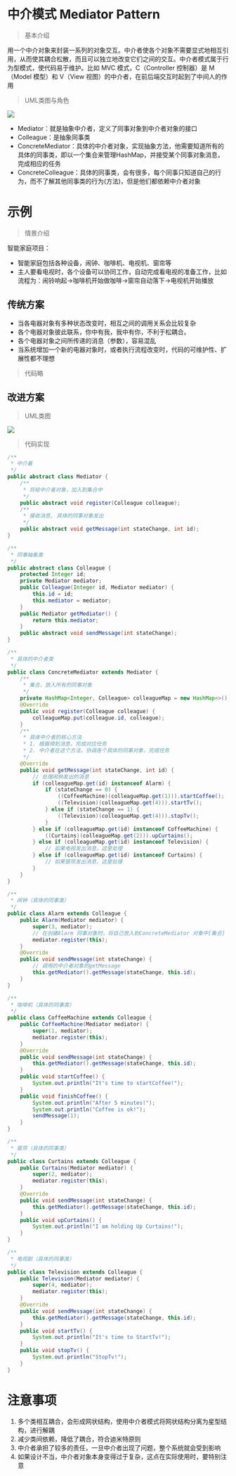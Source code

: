 # 中介模式 Mediator Pattern

> 基本介绍

用一个中介对象来封装一系列的对象交互。中介者使各个对象不需要显式地相互引用，从而使其耦合松散，而且可以独立地改变它们之间的交互。中介者模式属于行为型模式，使代码易于维护。比如 MVC 模式，C（Controller 控制器）是 M（Model 模型）和 V（View 视图）的中介者，在前后端交互时起到了中间人的作用

> UML类图与角色

![](https://cdn.maxqiu.com/upload/7f11ef770872431eaafd6136dc61a673.jpg)

- Mediator：就是抽象中介者，定义了同事对象到中介者对象的接口
- Colleague：是抽象同事类
- ConcreteMediator：具体的中介者对象，实现抽象方法，他需要知道所有的具体的同事类，即以一个集合来管理HashMap，并接受某个同事对象消息，完成相应的任务
- ConcreteColleague：具体的同事类，会有很多，每个同事只知道自己的行为，而不了解其他同事类的行为(方法)，但是他们都依赖中介者对象

# 示例

> 情景介绍

智能家庭项目：

- 智能家庭包括各种设备，闹钟、咖啡机、电视机、窗帘等
- 主人要看电视时，各个设备可以协同工作，自动完成看电视的准备工作，比如流程为：闹铃响起->咖啡机开始做咖啡->窗帘自动落下->电视机开始播放

## 传统方案

- 当各电器对象有多种状态改变时，相互之间的调用关系会比较复杂
- 各个电器对象彼此联系，你中有我，我中有你，不利于松耦合。
- 各个电器对象之间所传递的消息（参数），容易混乱
- 当系统增加一个新的电器对象时，或者执行流程改变时，代码的可维护性、扩展性都不理想

> 代码略

## 改进方案

> UML类图

![](https://cdn.maxqiu.com/upload/bb6490ec35e744d59ed691b0800c994f.jpg)

> 代码实现

```java
/**
 * 中介着
 */
public abstract class Mediator {
    /**
     * 将给中介者对象，加入到集合中
     */
    public abstract void register(Colleague colleague);
    /**
     * 接收消息, 具体的同事对象发出
     */
    public abstract void getMessage(int stateChange, int id);
}
```

```java
/**
 * 同事抽象类
 */
public abstract class Colleague {
    protected Integer id;
    private Mediator mediator;
    public Colleague(Integer id, Mediator mediator) {
        this.id = id;
        this.mediator = mediator;
    }
    public Mediator getMediator() {
        return this.mediator;
    }
    public abstract void sendMessage(int stateChange);
}
```

```java
/**
 * 具体的中介者类
 */
public class ConcreteMediator extends Mediator {
    /**
     * 集合，放入所有的同事对象
     */
    private HashMap<Integer, Colleague> colleagueMap = new HashMap<>();
    @Override
    public void register(Colleague colleague) {
        colleagueMap.put(colleague.id, colleague);
    }
    /**
     * 具体中介者的核心方法
     * 1. 根据得到消息，完成对应任务
     * 2. 中介者在这个方法，协调各个具体的同事对象，完成任务
     */
    @Override
    public void getMessage(int stateChange, int id) {
        // 处理闹钟发出的消息
        if (colleagueMap.get(id) instanceof Alarm) {
            if (stateChange == 0) {
                ((CoffeeMachine)(colleagueMap.get(1))).startCoffee();
                ((Television)(colleagueMap.get(4))).startTv();
            } else if (stateChange == 1) {
                ((Television)(colleagueMap.get(4))).stopTv();
            }
        } else if (colleagueMap.get(id) instanceof CoffeeMachine) {
            ((Curtains)(colleagueMap.get(2))).upCurtains();
        } else if (colleagueMap.get(id) instanceof Television) {
            // 如果电视发出消息，这里处理
        } else if (colleagueMap.get(id) instanceof Curtains) {
            // 如果窗帘发出消息，这里处理
        }
    }
}
```

```java
/**
 * 闹钟（具体的同事类）
 */
public class Alarm extends Colleague {
    public Alarm(Mediator mediator) {
        super(3, mediator);
        // 在创建Alarm 同事对象时，将自己放入到ConcreteMediator 对象中[集合]
        mediator.register(this);
    }
    @Override
    public void sendMessage(int stateChange) {
        // 调用的中介者对象的getMessage
        this.getMediator().getMessage(stateChange, this.id);
    }
}
```

```java
/**
 * 咖啡机（具体的同事类）
 */
public class CoffeeMachine extends Colleague {
    public CoffeeMachine(Mediator mediator) {
        super(1, mediator);
        mediator.register(this);
    }
    @Override
    public void sendMessage(int stateChange) {
        this.getMediator().getMessage(stateChange, this.id);
    }
    public void startCoffee() {
        System.out.println("It's time to startCoffee!");
    }
    public void finishCoffee() {
        System.out.println("After 5 minutes!");
        System.out.println("Coffee is ok!");
        sendMessage(1);
    }
}
```

```java
/**
 * 窗帘（具体的同事类）
 */
public class Curtains extends Colleague {
    public Curtains(Mediator mediator) {
        super(2, mediator);
        mediator.register(this);
    }
    @Override
    public void sendMessage(int stateChange) {
        this.getMediator().getMessage(stateChange, this.id);
    }
    public void upCurtains() {
        System.out.println("I am holding Up Curtains!");
    }
}
```

```java
/**
 * 电视剧（具体的同事类）
 */
public class Television extends Colleague {
    public Television(Mediator mediator) {
        super(4, mediator);
        mediator.register(this);
    }
    @Override
    public void sendMessage(int stateChange) {
        this.getMediator().getMessage(stateChange, this.id);
    }
    public void startTv() {
        System.out.println("It's time to StartTv!");
    }
    public void stopTv() {
        System.out.println("StopTv!");
    }
}
```

# 注意事项

1. 多个类相互耦合，会形成网状结构，使用中介者模式将网状结构分离为星型结构，进行解耦
2. 减少类间依赖，降低了耦合，符合迪米特原则
3. 中介者承担了较多的责任，一旦中介者出现了问题，整个系统就会受到影响
4. 如果设计不当，中介者对象本身变得过于复杂，这点在实际使用时，要特别注意
